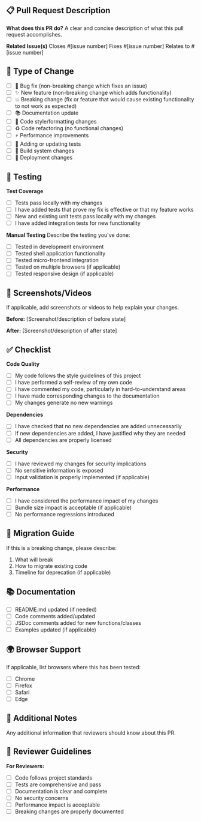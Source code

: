 ## 📋 Pull Request Description

**What does this PR do?**
A clear and concise description of what this pull request accomplishes.

**Related Issue(s)**
Closes #[issue number]
Fixes #[issue number]
Relates to #[issue number]

## 🔄 Type of Change

- [ ] 🐛 Bug fix (non-breaking change which fixes an issue)
- [ ] ✨ New feature (non-breaking change which adds functionality)
- [ ] 💥 Breaking change (fix or feature that would cause existing functionality to not work as expected)
- [ ] 📚 Documentation update
- [ ] 🎨 Code style/formatting changes
- [ ] ♻️ Code refactoring (no functional changes)
- [ ] ⚡ Performance improvements
- [ ] 🧪 Adding or updating tests
- [ ] 🔧 Build system changes
- [ ] 🚀 Deployment changes

## 🧪 Testing

**Test Coverage**

- [ ] Tests pass locally with my changes
- [ ] I have added tests that prove my fix is effective or that my feature works
- [ ] New and existing unit tests pass locally with my changes
- [ ] I have added integration tests for new functionality

**Manual Testing**
Describe the testing you've done:

- [ ] Tested in development environment
- [ ] Tested shell application functionality
- [ ] Tested micro-frontend integration
- [ ] Tested on multiple browsers (if applicable)
- [ ] Tested responsive design (if applicable)

## 📱 Screenshots/Videos

If applicable, add screenshots or videos to help explain your changes.

**Before:**
[Screenshot/description of before state]

**After:**
[Screenshot/description of after state]

## ✅ Checklist

**Code Quality**

- [ ] My code follows the style guidelines of this project
- [ ] I have performed a self-review of my own code
- [ ] I have commented my code, particularly in hard-to-understand areas
- [ ] I have made corresponding changes to the documentation
- [ ] My changes generate no new warnings

**Dependencies**

- [ ] I have checked that no new dependencies are added unnecessarily
- [ ] If new dependencies are added, I have justified why they are needed
- [ ] All dependencies are properly licensed

**Security**

- [ ] I have reviewed my changes for security implications
- [ ] No sensitive information is exposed
- [ ] Input validation is properly implemented (if applicable)

**Performance**

- [ ] I have considered the performance impact of my changes
- [ ] Bundle size impact is acceptable (if applicable)
- [ ] No performance regressions introduced

## 🔄 Migration Guide

If this is a breaking change, please describe:

1. What will break
2. How to migrate existing code
3. Timeline for deprecation (if applicable)

## 📚 Documentation

- [ ] README.md updated (if needed)
- [ ] Code comments added/updated
- [ ] JSDoc comments added for new functions/classes
- [ ] Examples updated (if applicable)

## 🌍 Browser Support

If applicable, list browsers where this has been tested:

- [ ] Chrome
- [ ] Firefox
- [ ] Safari
- [ ] Edge

## 📝 Additional Notes

Any additional information that reviewers should know about this PR.

## 🤝 Reviewer Guidelines

**For Reviewers:**

- [ ] Code follows project standards
- [ ] Tests are comprehensive and pass
- [ ] Documentation is clear and complete
- [ ] No security concerns
- [ ] Performance impact is acceptable
- [ ] Breaking changes are properly documented
